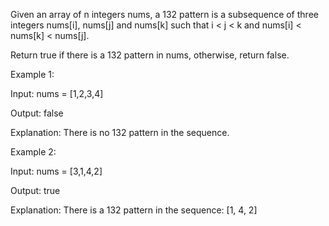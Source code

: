 Given an array of n integers nums, a 132 pattern is a subsequence of three integers nums[i], nums[j] and nums[k] 
such that i < j < k and nums[i] < nums[k] < nums[j].

Return true if there is a 132 pattern in nums, otherwise, return false.

Example 1:

Input: nums = [1,2,3,4]

Output: false

Explanation: There is no 132 pattern in the sequence.


Example 2:

Input: nums = [3,1,4,2]

Output: true

Explanation: There is a 132 pattern in the sequence: [1, 4, 2]
 
